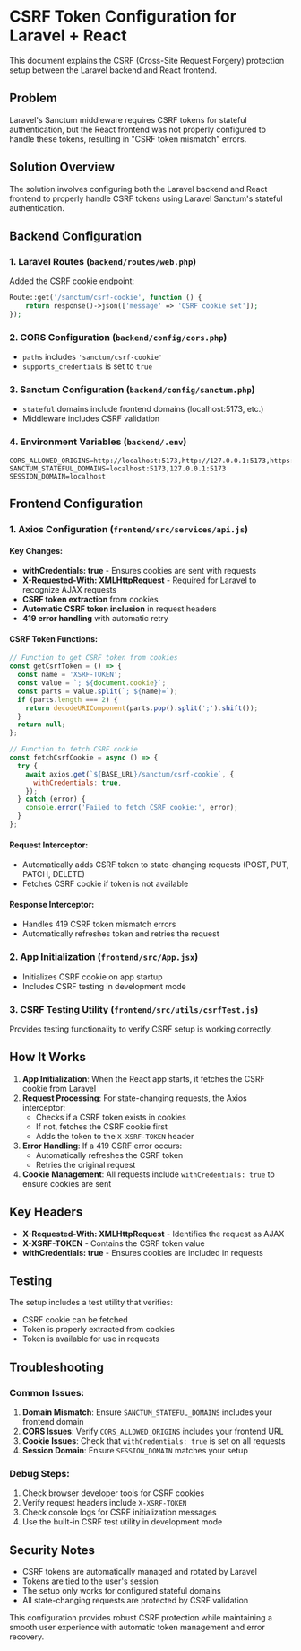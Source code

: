 # CSRF Token Configuration for Laravel + React

This document explains the CSRF (Cross-Site Request Forgery) protection setup between the Laravel backend and React frontend.

## Problem

Laravel's Sanctum middleware requires CSRF tokens for stateful authentication, but the React frontend was not properly configured to handle these tokens, resulting in "CSRF token mismatch" errors.

## Solution Overview

The solution involves configuring both the Laravel backend and React frontend to properly handle CSRF tokens using Laravel Sanctum's stateful authentication.

## Backend Configuration

### 1. Laravel Routes (`backend/routes/web.php`)
Added the CSRF cookie endpoint:
```php
Route::get('/sanctum/csrf-cookie', function () {
    return response()->json(['message' => 'CSRF cookie set']);
});
```

### 2. CORS Configuration (`backend/config/cors.php`)
- `paths` includes `'sanctum/csrf-cookie'`
- `supports_credentials` is set to `true`

### 3. Sanctum Configuration (`backend/config/sanctum.php`)
- `stateful` domains include frontend domains (localhost:5173, etc.)
- Middleware includes CSRF validation

### 4. Environment Variables (`backend/.env`)
```env
CORS_ALLOWED_ORIGINS=http://localhost:5173,http://127.0.0.1:5173,https://localhost:5173,https://127.0.0.1:5173
SANCTUM_STATEFUL_DOMAINS=localhost:5173,127.0.0.1:5173
SESSION_DOMAIN=localhost
```

## Frontend Configuration

### 1. Axios Configuration (`frontend/src/services/api.js`)

#### Key Changes:
- **withCredentials: true** - Ensures cookies are sent with requests
- **X-Requested-With: XMLHttpRequest** - Required for Laravel to recognize AJAX requests
- **CSRF token extraction** from cookies
- **Automatic CSRF token inclusion** in request headers
- **419 error handling** with automatic retry

#### CSRF Token Functions:
```javascript
// Function to get CSRF token from cookies
const getCsrfToken = () => {
  const name = 'XSRF-TOKEN';
  const value = `; ${document.cookie}`;
  const parts = value.split(`; ${name}=`);
  if (parts.length === 2) {
    return decodeURIComponent(parts.pop().split(';').shift());
  }
  return null;
};

// Function to fetch CSRF cookie
const fetchCsrfCookie = async () => {
  try {
    await axios.get(`${BASE_URL}/sanctum/csrf-cookie`, {
      withCredentials: true,
    });
  } catch (error) {
    console.error('Failed to fetch CSRF cookie:', error);
  }
};
```

#### Request Interceptor:
- Automatically adds CSRF token to state-changing requests (POST, PUT, PATCH, DELETE)
- Fetches CSRF cookie if token is not available

#### Response Interceptor:
- Handles 419 CSRF token mismatch errors
- Automatically refreshes token and retries the request

### 2. App Initialization (`frontend/src/App.jsx`)
- Initializes CSRF cookie on app startup
- Includes CSRF testing in development mode

### 3. CSRF Testing Utility (`frontend/src/utils/csrfTest.js`)
Provides testing functionality to verify CSRF setup is working correctly.

## How It Works

1. **App Initialization**: When the React app starts, it fetches the CSRF cookie from Laravel
2. **Request Processing**: For state-changing requests, the Axios interceptor:
   - Checks if a CSRF token exists in cookies
   - If not, fetches the CSRF cookie first
   - Adds the token to the `X-XSRF-TOKEN` header
3. **Error Handling**: If a 419 CSRF error occurs:
   - Automatically refreshes the CSRF token
   - Retries the original request
4. **Cookie Management**: All requests include `withCredentials: true` to ensure cookies are sent

## Key Headers

- **X-Requested-With: XMLHttpRequest** - Identifies the request as AJAX
- **X-XSRF-TOKEN** - Contains the CSRF token value
- **withCredentials: true** - Ensures cookies are included in requests

## Testing

The setup includes a test utility that verifies:
- CSRF cookie can be fetched
- Token is properly extracted from cookies
- Token is available for use in requests

## Troubleshooting

### Common Issues:

1. **Domain Mismatch**: Ensure `SANCTUM_STATEFUL_DOMAINS` includes your frontend domain
2. **CORS Issues**: Verify `CORS_ALLOWED_ORIGINS` includes your frontend URL
3. **Cookie Issues**: Check that `withCredentials: true` is set on all requests
4. **Session Domain**: Ensure `SESSION_DOMAIN` matches your setup

### Debug Steps:

1. Check browser developer tools for CSRF cookies
2. Verify request headers include `X-XSRF-TOKEN`
3. Check console logs for CSRF initialization messages
4. Use the built-in CSRF test utility in development mode

## Security Notes

- CSRF tokens are automatically managed and rotated by Laravel
- Tokens are tied to the user's session
- The setup only works for configured stateful domains
- All state-changing requests are protected by CSRF validation

This configuration provides robust CSRF protection while maintaining a smooth user experience with automatic token management and error recovery.
